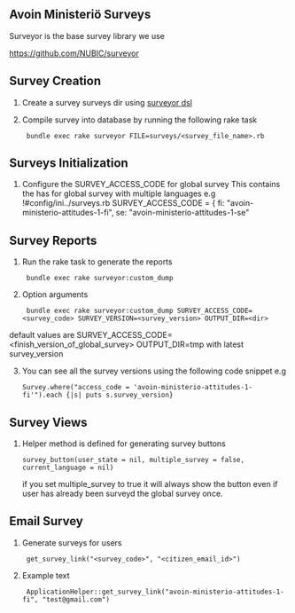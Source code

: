 ## Avoin Ministeriö Surveys

Surveyor is the base survey library we use

<https://github.com/NUBIC/surveyor>

## Survey Creation

1. Create a survey surveys dir using [surveyor dsl](https://github.com/NUBIC/surveyor/blob/master/lib/generators/surveyor/templates/surveys/kitchen_sink_survey.rb)

2. Compile survey into database by running the following rake task

        bundle exec rake surveyor FILE=surveys/<survey_file_name>.rb


## Surveys Initialization

1. Configure the SURVEY_ACCESS_CODE for global survey
  This contains the has for global survey with multiple languages
  e.g
  !#config/ini../surveys.rb
  SURVEY_ACCESS_CODE = {
    fi: "avoin-ministerio-attitudes-1-fi",
    se: "avoin-ministerio-attitudes-1-se"

## Survey Reports

1. Run the rake task to generate the reports

        bundle exec rake surveyor:custom_dump

2. Option arguments
        
        bundle exec rake surveyor:custom_dump SURVEY_ACCESS_CODE=<survey_code> SURVEY_VERSION=<survey_version> OUTPUT_DIR=<dir> 

  default values are 
  SURVEY_ACCESS_CODE=<finish_version_of_global_survey> OUTPUT_DIR=tmp with latest survey_version

3. You can see all the survey versions using the following code snippet e.g

       Survey.where("access_code = 'avoin-ministerio-attitudes-1-fi'").each {|s| puts s.survey_version}

## Survey Views

1. Helper method is defined for generating survey buttons
  
       survey_button(user_state = nil, multiple_survey = false, current_language = nil)

    if you set multiple_survey to true it will always show the button even if user has already been surveyd the global survey once.

## Email Survey

1. Generate surveys for users 
       
        get_survey_link("<survey_code>", "<citizen_email_id>")
        
2. Example text

        ApplicationHelper::get_survey_link("avoin-ministerio-attitudes-1-fi", "test@gmail.com")

